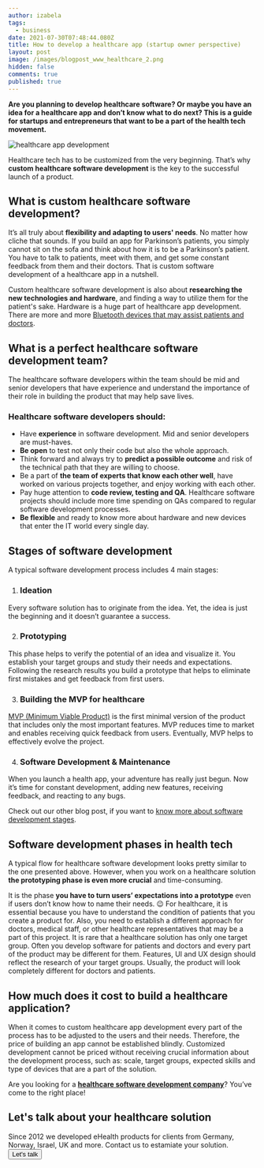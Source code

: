 ```yaml
---
author: izabela
tags:
  - business
date: 2021-07-30T07:48:44.080Z
title: How to develop a healthcare app (startup owner perspective)
layout: post
image: /images/blogpost_www_healthcare_2.png
hidden: false
comments: true
published: true
---
```

**Are you planning to develop healthcare software? Or maybe you have an idea for a healthcare app and don’t know what to do next? This is a guide for startups and entrepreneurs that want to be a part of the health tech movement.**

![healthcare app development](/images/healthcare_in_post2.png)

Healthcare tech has to be customized from the very beginning. That’s why **custom healthcare software development** is the key to the successful launch of a product.

## What is custom healthcare software development?

It’s all truly about **flexibility and adapting to users' needs**. No matter how cliche that sounds. If you build an app for Parkinson’s patients, you simply cannot sit on the sofa and think about how it is to be a Parkinson’s patient. You have to talk to patients, meet with them, and get some constant feedback from them and their doctors. That is custom software development of a healthcare app in a nutshell. 

Custom healthcare software development is also about **researching the new technologies and hardware**, and finding a way to utilize them for the patient's sake. Hardware is a huge part of healthcare app development. There are more and more [Bluetooth devices that may assist patients and doctors](/blog/bluetooth-devices-that-change-healthcare/).

## What is a perfect healthcare software development team?  

The healthcare software developers within the team should be mid and senior developers that have experience and understand the importance of their role in building the product that may help save lives. 

### Healthcare software developers should:

* Have **experience** in software development. Mid and senior developers are must-haves.
* **Be open** to test not only their code but also the whole approach.
* Think forward and always try to **predict a possible outcome** and risk of the technical path that they are willing to choose.
* Be a part of **the team of experts that know each other well**, have worked on various projects together, and enjoy working with each other.
* Pay huge attention to **code review, testing and QA**. Healthcare software projects should include more time spending on QAs compared to regular software development processes.
* **Be flexible** and ready to know more about hardware and new devices that enter the IT world every single day.

## Stages of software development

A typical software development process includes 4 main stages:

1. ### Ideation

Every software solution has to originate from the idea. Yet, the idea is just the beginning and it doesn’t guarantee a success.

2. ### Prototyping

This phase helps to verify the potential of an idea and visualize it. You establish your target groups and study their needs and expectations. Following the research results you build a prototype that helps to eliminate first mistakes and get feedback from first users.

3. ### Building the MVP for healthcare

[MVP (Minimum Viable Product)](/our-areas/mvp-development) is the first minimal version of the product that includes only the most important features. MVP reduces time to market and enables receiving quick feedback from users. Eventually, MVP helps to effectively evolve the project.

4. ### Software Development & Maintenance

When you launch a health app, your adventure has really just begun. Now it’s time for constant development, adding new features, receiving feedback, and reacting to any bugs. 

Check out our other blog post, if you want to [know more about software development stages](/blog/what-are-the-stages-of-app-development/).

## Software development phases in health tech

A typical flow for healthcare software development looks pretty similar to the one presented above. However, when you work on a healthcare solution **the prototyping phase is even more crucial** and time-consuming. 

It is the phase **you have to turn users’ expectations into a prototype** even if users don’t know how to name their needs. 😉  For healthcare, it is essential because you have to understand the condition of patients that you create a product for. Also, you need to establish a different approach for doctors, medical staff, or other healthcare representatives that may be a part of this project. It is rare that a healthcare solution has only one target group. Often you develop software for patients and doctors and every part of the product may be different for them. Features, UI and UX design should reflect the research of your target groups. Usually, the product will look completely different for doctors and patients.

## How much does it cost to build a healthcare application?

When it comes to custom healthcare app development every part of the process has to be adjusted to the users and their needs. Therefore, the price of building an app cannot be established blindly. Customized development cannot be priced without receiving crucial information about the development process, such as: scale, target groups, expected skills and type of devices that are a part of the solution.

Are you looking for a **[healthcare software development company](/)**? You’ve come to the right place!

<div class='block-button'><h2>Let's talk about your healthcare solution</h2><div>Since 2012 we developed eHealth products for clients from Germany, Norway, Israel, UK and more. Contact us to estamiate your solution.</div><a href="/start-project"><button>Let's talk</button></a></div>
